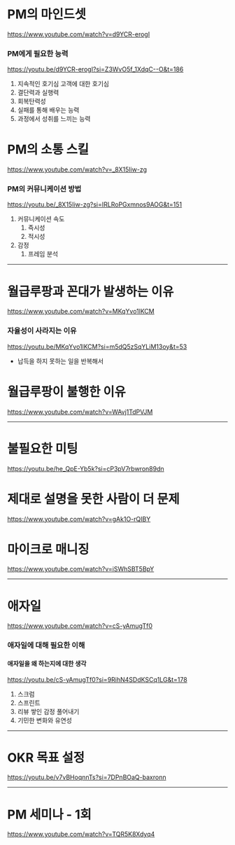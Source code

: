 # PM의 마인드셋
https://www.youtube.com/watch?v=d9YCR-erogI
### PM에게 필요한 능력
https://youtu.be/d9YCR-erogI?si=Z3WvO5f_1XdqC--O&t=186

1. 지속적인 호기심
   고객에 대한 호기심
2. 결단력과 실행력
3. 회복탄력성
4. 실패를 통해 배우는 능력
5. 과정에서 성취를 느끼는 능력

# PM의 소통 스킬
https://www.youtube.com/watch?v=_8X15Iiw-zg
### PM의 커뮤니케이션 방법
https://youtu.be/_8X15Iiw-zg?si=IRLRoPGxmnos9AOG&t=151
1. 커뮤니케이션 속도
	1. 즉시성
	2. 적시성
2. 감정
	1. 프레임 분석

---

# 월급루팡과 꼰대가 발생하는 이유
https://www.youtube.com/watch?v=MKqYvo1lKCM
### 자율성이 사라지는 이유
https://youtu.be/MKqYvo1lKCM?si=m5dQ5zSqYLiM13oy&t=53
- 납득을 하지 못하는 일을 반복해서

# 월급루팡이 불행한 이유
https://www.youtube.com/watch?v=WAvj1TdPVJM

---

# 불필요한 미팅
https://youtu.be/he_QpE-Yb5k?si=cP3pV7rbwron89dn

# 제대로 설명을 못한 사람이 더 문제
https://www.youtube.com/watch?v=gAk1O-rQIBY

# 마이크로 매니징
https://www.youtube.com/watch?v=iSWhSBT5BpY

---

# 애자일
https://www.youtube.com/watch?v=cS-yAmugTf0
### 애자일에 대해 필요한 이해
#### 애자일을 왜 하는지에 대한 생각
https://youtu.be/cS-yAmugTf0?si=9RihN4SDdKSCq1LG&t=178
1. 스크럼
2. 스프린트
3. 리뷰
   쌓인 감정 풀어내기
4. 기민한 변화와 유연성

---

# OKR 목표 설정
https://youtu.be/v7vBHoqnnTs?si=7DPnBOaQ-baxronn

---

# PM 세미나 - 1회
https://www.youtube.com/watch?v=TQR5K8Xdyq4
